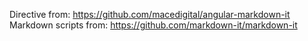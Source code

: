 Directive from: https://github.com/macedigital/angular-markdown-it
Markdown scripts from: https://github.com/markdown-it/markdown-it